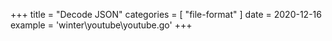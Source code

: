 +++
title = "Decode JSON"
categories = [ "file-format" ]
date = 2020-12-16
example = 'winter\youtube\youtube.go'
+++
